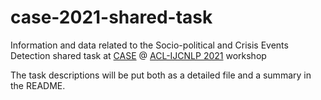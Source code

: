 # case-2021-shared-task
Information and data related to the Socio-political and Crisis Events Detection shared task at [CASE](https://emw.ku.edu.tr/case-2021/) @ [ACL-IJCNLP 2021](https://2021.aclweb.org/) workshop

The task  descriptions will be put both as a detailed file and a summary in the README.
